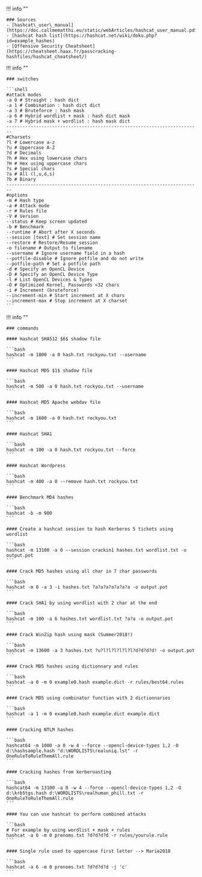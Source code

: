 !!! info ""

    ### Sources
    - [hashcat\_user\_manual](https://doc.callmematthi.eu/static/webArticles/hashcat_user_manual.pdf)
    - [hashcat hash list](https://hashcat.net/wiki/doku.php?id=example_hashes)
    - [Offensive Security Cheatsheet](https://cheatsheet.haax.fr/passcracking-hashfiles/hashcat_cheatsheet/)
    
!!! info ""

    ### switches

    ```shell
    #attack modes
    -a 0 # Straight : hash dict
    -a 1 # Combination : hash dict dict
    -a 3 # Bruteforce : hash mask
    -a 6 # Hybrid wordlist + mask : hash dict mask
    -a 7 # Hybrid mask + wordlist : hash mask dict
    ------------------------------------------------------------------------
    #Charsets 
    ?l # Lowercase a-z
    ?u # Uppercase A-Z
    ?d # Decimals
    ?h # Hex using lowercase chars
    ?H # Hex using uppercase chars
    ?s # Special chars
    ?a # All (l,u,d,s)
    ?b # Binary
    ------------------------------------------------------------------------
    #options
    -m # Hash type
    -a # Attack mode
    -r # Rules file
    -V # Version
    --status # Keep screen updated
    -b # Benchmark
    --runtime # Abort after X seconds
    --session [text] # Set session name
    --restore # Restore/Resume session
    -o filename # Output to filename
    --username # Ignore username field in a hash
    --potfile-disable # Ignore potfile and do not write
    --potfile-path # Set a potfile path
    -d # Specify an OpenCL Device
    -D # Specify an OpenCL Device Type
    -l # List OpenCL Devices & Types
    -O # Optimized Kernel, Passwords <32 chars
    -i # Increment (bruteforce)
    --increment-min # Start increment at X chars
    --increment-max # Stop increment at X charset 
    ```

!!! info ""

    ### commands

    #### Hashcat SHA512 $6$ shadow file

    ```bash
    hashcat -m 1800 -a 0 hash.txt rockyou.txt --username
    ```

    #### Hashcat MD5 $1$ shadow file

    ```bash
    hashcat -m 500 -a 0 hash.txt rockyou.txt --username
    ```

    #### Hashcat MD5 Apache webdav file

    ```bash
    hashcat -m 1600 -a 0 hash.txt rockyou.txt
    ```

    #### Hashcat SHA1

    ```bash
    hashcat -m 100 -a 0 hash.txt rockyou.txt --force
    ```

    #### Hashcat Wordpress

    ```bash
    hashcat -m 400 -a 0 --remove hash.txt rockyou.txt
    ```

    #### Benchmark MD4 hashes

    ```bash
    hashcat -b -m 900
    ```

    #### Create a hashcat session to hash Kerberos 5 tickets using wordlist

    ```bash
    hashcat -m 13100 -a 0 --session crackin1 hashes.txt wordlist.txt -o output.pot
    ```

    #### Crack MD5 hashes using all char in 7 char passwords

    ```bash
    hashcat -m 0 -a 3 -i hashes.txt ?a?a?a?a?a?a?a -o output.pot
    ```

    #### Crack SHA1 by using wordlist with 2 char at the end 

    ```bash
    hashcat -m 100 -a 6 hashes.txt wordlist.txt ?a?a -o output.pot
    ```

    #### Crack WinZip hash using mask (Summer2018!)

    ```bash
    hashcat -m 13600 -a 3 hashes.txt ?u?l?l?l?l?l?l?d?d?d?d! -o output.pot
    ```

    #### Crack MD5 hashes using dictionnary and rules

    ```bash
    hashcat -a 0 -m 0 example0.hash example.dict -r rules/best64.rules
    ```

    #### Crack MD5 using combinator function with 2 dictionnaries

    ```bash
    hashcat -a 1 -m 0 example0.hash example.dict example.dict
    ```

    #### Cracking NTLM hashes

    ```bash
    hashcat64 -m 1000 -a 0 -w 4 --force --opencl-device-types 1,2 -O d:\hashsample.hash "d:\WORDLISTS\realuniq.lst" -r OneRuleToRuleThemAll.rule
    ```

    #### Cracking hashes from kerberoasting

    ```bash 
    hashcat64 -m 13100 -a 0 -w 4 --force --opencl-device-types 1,2 -O d:\krb5tgs.hash d:\WORDLISTS\realhuman_phill.txt -r OneRuleToRuleThemAll.rule
    ```

    #### You can use hashcat to perform combined attacks

    ```bash 
    # For example by using wordlist + mask + rules
    hashcat -a 6 -m 0 prenoms.txt ?d?d?d?d -r rules/yourule.rule
    ```

    #### Single rule used to uppercase first letter --> Marie2018

    ```bash 
    hashcat -a 6 -m 0 prenoms.txt ?d?d?d?d -j 'c'
    ```
